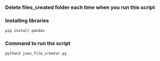 ### Delete files_created folder each time when you run this script

### Installing libraries
```bash
pip install pandas
```

### Command to run the script
```bash
python3 json_file_creator.py
```


